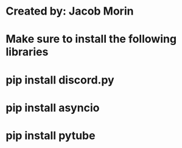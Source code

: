 # Created by:  Jacob Morin

# Make sure to install the following libraries

# pip install discord.py
# pip install asyncio
# pip install pytube
